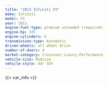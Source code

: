 ```yaml
---
title: "2013 Infiniti FX"
make: Infiniti
model: FX
year: 2013
engine-fuel-type: premium unleaded (required)
engine-hp: 325
engine-cylinders: 6
transmission-type: Automatic
driven-wheels: all wheel drive
number-of-doors: 4
market-category: Crossover,Luxury,Performance
vehicle-size: Midsize
vehicle-style: 4dr SUV
---
```


{{< car_info >}}
